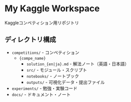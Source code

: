 # My Kaggle Workspace

Kaggleコンペティション用リポジトリ

## ディレクトリ構成

- `competitions/` - コンペティション
    - `{compe_name}`
        - `solution_{en|ja}.md` - 解法ノート（英語・日本語）
        - `src/` - モジュール・スクリプト
        - `notebooks/` - ノートブック
        - `outputs/` - 可視化データ・提出ファイル
- `experiments/` - 勉強・実験コード
- `docs/` - ドキュメント・ノート


